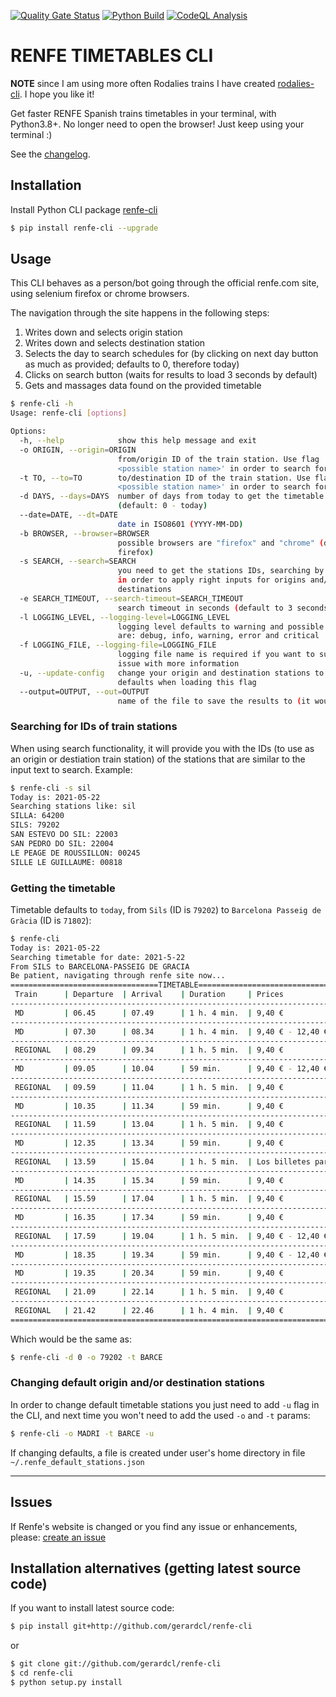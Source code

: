 [![Quality Gate Status](https://sonarcloud.io/api/project_badges/measure?project=gerardcl_renfe-cli&metric=alert_status)](https://sonarcloud.io/dashboard?id=gerardcl_renfe-cli) [![Python Build](https://github.com/gerardcl/renfe-cli/actions/workflows/python-package.yml/badge.svg)](https://github.com/gerardcl/renfe-cli/actions/workflows/python-package.yml) [![CodeQL Analysis](https://github.com/gerardcl/renfe-cli/actions/workflows/codeql-analysis.yml/badge.svg)](https://github.com/gerardcl/renfe-cli/actions/workflows/codeql-analysis.yml)

# RENFE TIMETABLES CLI

**NOTE** since I am using more often Rodalies trains I have created [rodalies-cli](https://github.com/gerardcl/rodalies-cli). I hope you like it!

Get faster RENFE Spanish trains timetables in your terminal, with Python3.8+.
No longer need to open the browser! Just keep using your terminal :)

See the [changelog](https://github.com/gerardcl/renfe-cli/blob/master/CHANGELOG.md).

## Installation

Install Python CLI package [renfe-cli](https://pypi.org/project/renfe-cli/)

```bash
$ pip install renfe-cli --upgrade
```

## Usage

This CLI behaves as a person/bot going through the official renfe.com site, using selenium firefox or chrome browsers.

The navigation through the site happens in the following steps:

1. Writes down and selects origin station
2. Writes down and selects destination station
3. Selects the day to search schedules for (by clicking on next day button as much as provided; defaults to 0, therefore today)
4. Clicks on search button (waits for results to load 3 seconds by default)
5. Gets and massages data found on the provided timetable

```bash
$ renfe-cli -h
Usage: renfe-cli [options]

Options:
  -h, --help            show this help message and exit
  -o ORIGIN, --origin=ORIGIN
                        from/origin ID of the train station. Use flag '-s
                        <possible station name>' in order to search for IDs
  -t TO, --to=TO        to/destination ID of the train station. Use flag '-s
                        <possible station name>' in order to search for IDs
  -d DAYS, --days=DAYS  number of days from today to get the timetable
                        (default: 0 - today)
  --date=DATE, --dt=DATE
                        date in ISO8601 (YYYY-MM-DD)                        
  -b BROWSER, --browser=BROWSER
                        possible browsers are "firefox" and "chrome" (default:
                        firefox)
  -s SEARCH, --search=SEARCH
                        you need to get the stations IDs, searching by names;
                        in order to apply right inputs for origins and/or
                        destinations
  -e SEARCH_TIMEOUT, --search-timeout=SEARCH_TIMEOUT
                        search timeout in seconds (default to 3 seconds)
  -l LOGGING_LEVEL, --logging-level=LOGGING_LEVEL
                        logging level defaults to warning and possible values
                        are: debug, info, warning, error and critical
  -f LOGGING_FILE, --logging-file=LOGGING_FILE
                        logging file name is required if you want to submit an
                        issue with more information
  -u, --update-config   change your origin and destination stations to
                        defaults when loading this flag
  --output=OUTPUT, --out=OUTPUT
                        name of the file to save the results to (it would be saved in JSON format)                        
```

### **Searching for IDs of train stations**

 When using search functionality, it will provide you with the IDs (to use as an origin or destiation train station) of the stations that are similar to the input text to search. Example:

```bash
$ renfe-cli -s sil
Today is: 2021-05-22
Searching stations like: sil
SILLA: 64200
SILS: 79202
SAN ESTEVO DO SIL: 22003
SAN PEDRO DO SIL: 22004
LE PEAGE DE ROUSSILLON: 00245
SILLE LE GUILLAUME: 00818
```

### **Getting the timetable**

Timetable defaults to `today`, from `Sils` (ID is `79202`) to `Barcelona Passeig de Gràcia` (ID is `71802`):

```bash
$ renfe-cli
Today is: 2021-05-22
Searching timetable for date: 2021-5-22
From SILS to BARCELONA-PASSEIG DE GRACIA
Be patient, navigating through renfe site now...
=================================TIMETABLE================================
 Train      | Departure  | Arrival    | Duration     | Prices    
--------------------------------------------------------------------------
 MD         | 06.45      | 07.49      | 1 h. 4 min.  | 9,40 € 
--------------------------------------------------------------------------
 MD         | 07.30      | 08.34      | 1 h. 4 min.  | 9,40 € - 12,40 €
--------------------------------------------------------------------------
 REGIONAL   | 08.29      | 09.34      | 1 h. 5 min.  | 9,40 € 
--------------------------------------------------------------------------
 MD         | 09.05      | 10.04      | 59 min.      | 9,40 € - 12,40 €
--------------------------------------------------------------------------
 REGIONAL   | 09.59      | 11.04      | 1 h. 5 min.  | 9,40 € 
--------------------------------------------------------------------------
 MD         | 10.35      | 11.34      | 59 min.      | 9,40 € 
--------------------------------------------------------------------------
 REGIONAL   | 11.59      | 13.04      | 1 h. 5 min.  | 9,40 € 
--------------------------------------------------------------------------
 MD         | 12.35      | 13.34      | 59 min.      | 9,40 € 
--------------------------------------------------------------------------
 REGIONAL   | 13.59      | 15.04      | 1 h. 5 min.  | Los billetes para este tren no están incluidos en la venta electrónica, puede adquirirlos en los puntos de venta de las Estaciones
--------------------------------------------------------------------------
 MD         | 14.35      | 15.34      | 59 min.      | 9,40 € 
--------------------------------------------------------------------------
 REGIONAL   | 15.59      | 17.04      | 1 h. 5 min.  | 9,40 € 
--------------------------------------------------------------------------
 MD         | 16.35      | 17.34      | 59 min.      | 9,40 € 
--------------------------------------------------------------------------
 REGIONAL   | 17.59      | 19.04      | 1 h. 5 min.  | 9,40 € - 12,40 €
--------------------------------------------------------------------------
 MD         | 18.35      | 19.34      | 59 min.      | 9,40 € - 12,40 €
--------------------------------------------------------------------------
 MD         | 19.35      | 20.34      | 59 min.      | 9,40 € 
--------------------------------------------------------------------------
 REGIONAL   | 21.09      | 22.14      | 1 h. 5 min.  | 9,40 € 
--------------------------------------------------------------------------
 REGIONAL   | 21.42      | 22.46      | 1 h. 4 min.  | 9,40 € 
==========================================================================
```

Which would be the same as:

```bash
$ renfe-cli -d 0 -o 79202 -t BARCE
```

### **Changing default origin and/or destination stations**
In order to change default timetable stations you just need to add `-u` flag in the CLI, and next time you won't need to add the used `-o` and `-t` params:

```bash
$ renfe-cli -o MADRI -t BARCE -u
```

If changing defaults, a file is created under user's home directory in file `~/.renfe_default_stations.json`

---

## Issues

If Renfe's website is changed or you find any issue or enhancements, please: [create an issue](https://github.com/gerardcl/renfe-cli/issues)

## Installation alternatives (getting latest source code)

If you want to install latest source code:

```bash
$ pip install git+http://github.com/gerardcl/renfe-cli
```

or

```bash
$ git clone git://github.com/gerardcl/renfe-cli
$ cd renfe-cli
$ python setup.py install
```
